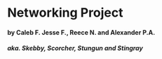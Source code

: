 # Networking Project
#### by Caleb F. Jesse F., Reece N. and Alexander P.A.
##### aka. Skebby, Scorcher, Stungun and Stingray
